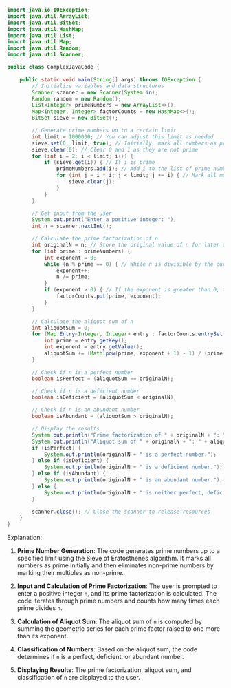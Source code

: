 ```java
import java.io.IOException;
import java.util.ArrayList;
import java.util.BitSet;
import java.util.HashMap;
import java.util.List;
import java.util.Map;
import java.util.Random;
import java.util.Scanner;

public class ComplexJavaCode {

    public static void main(String[] args) throws IOException {
        // Initialize variables and data structures
        Scanner scanner = new Scanner(System.in);
        Random random = new Random();
        List<Integer> primeNumbers = new ArrayList<>();
        Map<Integer, Integer> factorCounts = new HashMap<>();
        BitSet sieve = new BitSet();

        // Generate prime numbers up to a certain limit
        int limit = 1000000; // You can adjust this limit as needed
        sieve.set(0, limit, true); // Initially, mark all numbers as prime
        sieve.clear(0); // Clear 0 and 1 as they are not prime
        for (int i = 2; i < limit; i++) {
            if (sieve.get(i)) { // If i is prime
                primeNumbers.add(i); // Add i to the list of prime numbers
                for (int j = i * i; j < limit; j += i) { // Mark all multiples of i as non-prime
                    sieve.clear(j);
                }
            }
        }

        // Get input from the user
        System.out.print("Enter a positive integer: ");
        int n = scanner.nextInt();

        // Calculate the prime factorization of n
        int originalN = n; // Store the original value of n for later use
        for (int prime : primeNumbers) {
            int exponent = 0;
            while (n % prime == 0) { // While n is divisible by the current prime
                exponent++;
                n /= prime;
            }
            if (exponent > 0) { // If the exponent is greater than 0, the prime is a factor of n
                factorCounts.put(prime, exponent);
            }
        }

        // Calculate the aliquot sum of n
        int aliquotSum = 0;
        for (Map.Entry<Integer, Integer> entry : factorCounts.entrySet()) {
            int prime = entry.getKey();
            int exponent = entry.getValue();
            aliquotSum += (Math.pow(prime, exponent + 1) - 1) / (prime - 1);
        }

        // Check if n is a perfect number
        boolean isPerfect = (aliquotSum == originalN);

        // Check if n is a deficient number
        boolean isDeficient = (aliquotSum < originalN);

        // Check if n is an abundant number
        boolean isAbundant = (aliquotSum > originalN);

        // Display the results
        System.out.println("Prime factorization of " + originalN + ": " + factorCounts);
        System.out.println("Aliquot sum of " + originalN + ": " + aliquotSum);
        if (isPerfect) {
            System.out.println(originalN + " is a perfect number.");
        } else if (isDeficient) {
            System.out.println(originalN + " is a deficient number.");
        } else if (isAbundant) {
            System.out.println(originalN + " is an abundant number.");
        } else {
            System.out.println(originalN + " is neither perfect, deficient, nor abundant.");
        }

        scanner.close(); // Close the scanner to release resources
    }
}
```

Explanation:

1. **Prime Number Generation**: The code generates prime numbers up to a specified limit using the Sieve of Eratosthenes algorithm. It marks all numbers as prime initially and then eliminates non-prime numbers by marking their multiples as non-prime.

2. **Input and Calculation of Prime Factorization**: The user is prompted to enter a positive integer `n`, and its prime factorization is calculated. The code iterates through prime numbers and counts how many times each prime divides `n`.

3. **Calculation of Aliquot Sum**: The aliquot sum of `n` is computed by summing the geometric series for each prime factor raised to one more than its exponent.

4. **Classification of Numbers**: Based on the aliquot sum, the code determines if `n` is a perfect, deficient, or abundant number.

5. **Displaying Results**: The prime factorization, aliquot sum, and classification of `n` are displayed to the user.